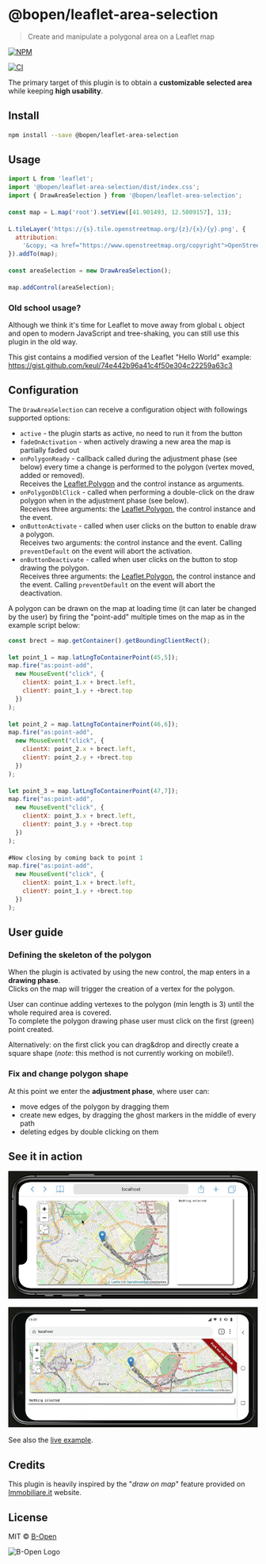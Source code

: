# @bopen/leaflet-area-selection

> Create and manipulate a polygonal area on a Leaflet map

[![NPM](https://img.shields.io/npm/v/@bopen/leaflet-area-selection.svg)](https://www.npmjs.com/package/@bopen/leaflet-area-selection)

[![CI](https://github.com/bopen/leaflet-area-selection/actions/workflows/main.yml/badge.svg)](https://github.com/bopen/leaflet-area-selection/actions/workflows/main.yml)

The primary target of this plugin is to obtain a **customizable selected area** while keeping **high usability**.

## Install

```bash
npm install --save @bopen/leaflet-area-selection
```

## Usage

```javascript
import L from 'leaflet';
import '@bopen/leaflet-area-selection/dist/index.css';
import { DrawAreaSelection } from '@bopen/leaflet-area-selection';

const map = L.map('root').setView([41.901493, 12.5009157], 13);

L.tileLayer('https://{s}.tile.openstreetmap.org/{z}/{x}/{y}.png', {
  attribution:
    '&copy; <a href="https://www.openstreetmap.org/copyright">OpenStreetMap</a> contributors',
}).addTo(map);

const areaSelection = new DrawAreaSelection();

map.addControl(areaSelection);
```

### Old school usage?

Although we think it's time for Leaflet to move away from global `L` object and open to modern JavaScript and tree-shaking, you can still use this plugin in the old way.

This gist contains a modified version of the Leaflet "Hello World" example: https://gist.github.com/keul/74e442b96a41c4f50e304c22259a63c3

## Configuration

The `DrawAreaSelection` can receive a configuration object with followings supported options:

- `active` - the plugin starts as active, no need to run it from the button
- `fadeOnActivation` - when actively drawing a new area the map is partially faded out
- `onPolygonReady` - callback called during the adjustment phase (see below) every time a change is performed to the polygon (vertex moved, added or removed).<br>
  Receives the [Leaflet.Polygon](https://leafletjs.com/reference.html#polygon) and the control instance as arguments.
- `onPolygonDblClick` - called when performing a double-click on the draw polygon when in the adjustment phase (see below).<br>
  Receives three arguments: the [Leaflet.Polygon](https://leafletjs.com/reference.html#polygon), the control instance and the event.
- `onButtonActivate` - called when user clicks on the button to enable draw a polygon.<br>
  Receives two arguments: the control instance and the event. Calling `preventDefault` on the event will abort the activation.
- `onButtonDeactivate` - called when user clicks on the button to stop drawing the polygon.<br>
  Receives three arguments: the [Leaflet.Polygon](https://leafletjs.com/reference.html#polygon), the control instance and the event.
  Calling `preventDefault` on the event will abort the deactivation.

A polygon can be drawn on the map at loading time (it can later be changed by the user) by firing the "point-add" multiple times on the map as in the example script below:

```javascript
const brect = map.getContainer().getBoundingClientRect();

let point_1 = map.latLngToContainerPoint(45,5]);
map.fire("as:point-add",
  new MouseEvent("click", {
    clientX: point_1.x + brect.left,
    clientY: point_1.y + +brect.top
  })
);

let point_2 = map.latLngToContainerPoint(46,6]);
map.fire("as:point-add",
  new MouseEvent("click", {
    clientX: point_2.x + brect.left,
    clientY: point_2.y + +brect.top
  })
);

let point_3 = map.latLngToContainerPoint(47,7]);
map.fire("as:point-add",
  new MouseEvent("click", {
    clientX: point_3.x + brect.left,
    clientY: point_3.y + +brect.top
  })
);

#Now closing by coming back to point 1
map.fire("as:point-add",
  new MouseEvent("click", {
    clientX: point_1.x + brect.left,
    clientY: point_1.y + +brect.top
  })
);
```

## User guide

### Defining the skeleton of the polygon

When the plugin is activated by using the new control, the map enters in a **drawing phase**.<br>
Clicks on the map will trigger the creation of a vertex for the polygon.

User can continue adding vertexes to the polygon (min length is 3) until the whole required area is covered.<br>
To complete the polygon drawing phase user must click on the first (green) point created.

Alternatively: on the first click you can drag&drop and directly create a square shape (_note_: this method is not currently working on mobile!).

### Fix and change polygon shape

At this point we enter the **adjustment phase**, where user can:

- move edges of the polygon by dragging them
- create new edges, by dragging the ghost markers in the middle of every path
- deleting edges by double clicking on them

## See it in action

![Example animation](./example.gif)

![Example creating a rect](./example-rect.gif)

See also the [live example](https://bopen.github.io/leaflet-area-selection).

## Credits

This plugin is heavily inspired by the "_draw on map_" feature provided on [Immobiliare.it](https://www.immobiliare.it) website.

## License

MIT © [B-Open](https://www.bopen.eu/)

<img alt="B-Open Logo" src="./example/src/B-Open.svg" width="50" />
